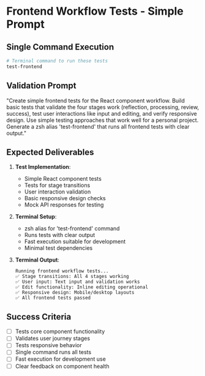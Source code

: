 # Frontend Workflow Tests - Simple Prompt

## **Single Command Execution**

```bash
# Terminal command to run these tests
test-frontend
```

## **Validation Prompt**

"Create simple frontend tests for the React component workflow. Build basic tests that validate the four stages work (reflection, processing, review, success), test user interactions like input and editing, and verify responsive design. Use simple testing approaches that work well for a personal project. Generate a zsh alias 'test-frontend' that runs all frontend tests with clear output."

## **Expected Deliverables**

1. **Test Implementation**:
   - Simple React component tests
   - Tests for stage transitions
   - User interaction validation
   - Basic responsive design checks
   - Mock API responses for testing

2. **Terminal Setup**:
   - zsh alias for 'test-frontend' command
   - Runs tests with clear output
   - Fast execution suitable for development
   - Minimal test dependencies

3. **Terminal Output**:
   ```
   Running frontend workflow tests...
   ✅ Stage transitions: All 4 stages working
   ✅ User input: Text input and validation works
   ✅ Edit functionality: Inline editing operational
   ✅ Responsive design: Mobile/desktop layouts
   ✅ All frontend tests passed
   ```

## **Success Criteria**

- [ ] Tests core component functionality
- [ ] Validates user journey stages
- [ ] Tests responsive behavior
- [ ] Single command runs all tests
- [ ] Fast execution for development use
- [ ] Clear feedback on component health